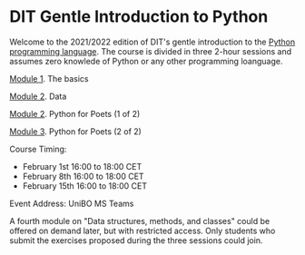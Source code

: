 # DIT Gentle Introduction to Python

Welcome to the 2021/2022 edition of DIT's gentle introduction to the 
[Python programming language](https://www.python.org). The course is 
divided in three 2-hour sessions and assumes zero knowlede of Python 
or any other programming loanguage.


[Module 1](https://github.com/TinfFoil/learning_dit_python/tree/main/01_the_basics). The basics

[Module 2](https://github.com/TinfFoil/learning_dit_python/tree/main/02_python_data). Data

[Module 2](https://github.com/TinfFoil/learning_dit_python/tree/main/03_python_4_poets1). Python for Poets (1 of 2)

[Module 3](https://github.com/TinfFoil/learning_dit_python/tree/main/04_python_4_poets2). Python for Poets (2 of 2)


Course Timing: 
- February 1st 16:00 to 18:00 CET
- February 8th 16:00 to 18:00 CET
- February 15th 16:00 to 18:00 CET

Event Address: UniBO MS Teams

A fourth module on "Data structures, methods, and classes" could be offered on demand later, but with restricted access.
Only students who submit the exercises proposed during the three sessions could join.
